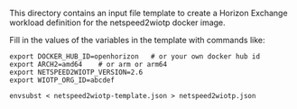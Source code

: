 This directory contains an input file template to create a Horizon Exchange workload definition for the netspeed2wiotp docker image.

Fill in the values of the variables in the template with commands like:

```
export DOCKER_HUB_ID=openhorizon   # or your own docker hub id
export ARCH2=amd64    # or arm or arm64
export NETSPEED2WIOTP_VERSION=2.6
export WIOTP_ORG_ID=abcdef

envsubst < netspeed2wiotp-template.json > netspeed2wiotp.json
```

